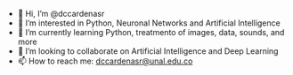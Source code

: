 - 👋 Hi, I’m @dccardenasr
- 👀 I’m interested in Python, Neuronal Networks and Artificial Intelligence
- 🌱 I’m currently learning Python, treatmento of images, data, sounds, and more
- 💞️ I’m looking to collaborate on Artificial Intelligence and Deep Learning
- 📫 How to reach me: dccardenasr@unal.edu.co

<!---
dccardenasr/dccardenasr is a ✨ special ✨ repository because its `README.md` (this file) appears on your GitHub profile.
You can click the Preview link to take a look at your changes.
--->
